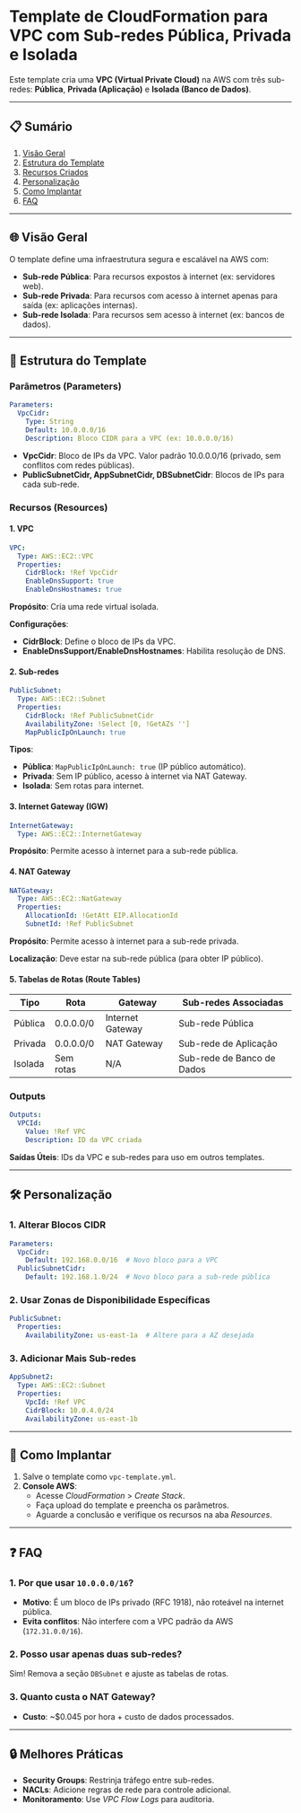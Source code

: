 # Template de CloudFormation para VPC com Sub-redes Pública, Privada e Isolada

Este template cria uma **VPC (Virtual Private Cloud)** na AWS com três sub-redes: **Pública**, **Privada (Aplicação)** e **Isolada (Banco de Dados)**.

---

## 📋 Sumário
1. [Visão Geral](#-visão-geral)
2. [Estrutura do Template](#-estrutura-do-template)
3. [Recursos Criados](#-recursos-criados)
4. [Personalização](#-personalização)
5. [Como Implantar](#-como-implantar)
6. [FAQ](#-faq)

---

## 🌐 Visão Geral
O template define uma infraestrutura segura e escalável na AWS com:
- **Sub-rede Pública**: Para recursos expostos à internet (ex: servidores web).
- **Sub-rede Privada**: Para recursos com acesso à internet apenas para saída (ex: aplicações internas).
- **Sub-rede Isolada**: Para recursos sem acesso à internet (ex: bancos de dados).

---

## 🏧 Estrutura do Template

### Parâmetros (Parameters)
```yaml
Parameters:
  VpcCidr:
    Type: String
    Default: 10.0.0.0/16
    Description: Bloco CIDR para a VPC (ex: 10.0.0.0/16)
```

- **VpcCidr**: Bloco de IPs da VPC. Valor padrão 10.0.0.0/16 (privado, sem conflitos com redes públicas).
- **PublicSubnetCidr, AppSubnetCidr, DBSubnetCidr**: Blocos de IPs para cada sub-rede.

### Recursos (Resources)

#### 1. VPC
```yaml
VPC:
  Type: AWS::EC2::VPC
  Properties:
    CidrBlock: !Ref VpcCidr
    EnableDnsSupport: true
    EnableDnsHostnames: true
```
**Propósito**: Cria uma rede virtual isolada.

**Configurações**:
- **CidrBlock**: Define o bloco de IPs da VPC.
- **EnableDnsSupport/EnableDnsHostnames**: Habilita resolução de DNS.

#### 2. Sub-redes
```yaml
PublicSubnet:
  Type: AWS::EC2::Subnet
  Properties:
    CidrBlock: !Ref PublicSubnetCidr
    AvailabilityZone: !Select [0, !GetAZs '']
    MapPublicIpOnLaunch: true
```
**Tipos**:
- **Pública**: `MapPublicIpOnLaunch: true` (IP público automático).
- **Privada**: Sem IP público, acesso à internet via NAT Gateway.
- **Isolada**: Sem rotas para internet.

#### 3. Internet Gateway (IGW)
```yaml
InternetGateway:
  Type: AWS::EC2::InternetGateway
```
**Propósito**: Permite acesso à internet para a sub-rede pública.

#### 4. NAT Gateway
```yaml
NATGateway:
  Type: AWS::EC2::NatGateway
  Properties:
    AllocationId: !GetAtt EIP.AllocationId
    SubnetId: !Ref PublicSubnet
```
**Propósito**: Permite acesso à internet para a sub-rede privada.

**Localização**: Deve estar na sub-rede pública (para obter IP público).

#### 5. Tabelas de Rotas (Route Tables)
| Tipo    | Rota        | Gateway          | Sub-redes Associadas       |
|---------|------------|------------------|----------------------------|
| Pública | 0.0.0.0/0  | Internet Gateway | Sub-rede Pública          |
| Privada | 0.0.0.0/0  | NAT Gateway      | Sub-rede de Aplicação      |
| Isolada | Sem rotas  | N/A              | Sub-rede de Banco de Dados |

### Outputs
```yaml
Outputs:
  VPCId:
    Value: !Ref VPC
    Description: ID da VPC criada
```
**Saídas Úteis**: IDs da VPC e sub-redes para uso em outros templates.

---

## 🛠️ Personalização

### 1. Alterar Blocos CIDR
```yaml
Parameters:
  VpcCidr:
    Default: 192.168.0.0/16  # Novo bloco para a VPC
  PublicSubnetCidr:
    Default: 192.168.1.0/24  # Novo bloco para a sub-rede pública
```

### 2. Usar Zonas de Disponibilidade Específicas
```yaml
PublicSubnet:
  Properties:
    AvailabilityZone: us-east-1a  # Altere para a AZ desejada
```

### 3. Adicionar Mais Sub-redes
```yaml
AppSubnet2:
  Type: AWS::EC2::Subnet
  Properties:
    VpcId: !Ref VPC
    CidrBlock: 10.0.4.0/24
    AvailabilityZone: us-east-1b
```

---

## 🚀 Como Implantar
1. Salve o template como `vpc-template.yml`.
2. **Console AWS**:
    - Acesse *CloudFormation* > *Create Stack*.
    - Faça upload do template e preencha os parâmetros.
    - Aguarde a conclusão e verifique os recursos na aba *Resources*.

---

## ❓ FAQ

### 1. Por que usar `10.0.0.0/16`?
- **Motivo**: É um bloco de IPs privado (RFC 1918), não roteável na internet pública.
- **Evita conflitos**: Não interfere com a VPC padrão da AWS (`172.31.0.0/16`).

### 2. Posso usar apenas duas sub-redes?
Sim! Remova a seção `DBSubnet` e ajuste as tabelas de rotas.

### 3. Quanto custa o NAT Gateway?
- **Custo**: ~$0.045 por hora + custo de dados processados.

---

## 🔒 Melhores Práticas
- **Security Groups**: Restrinja tráfego entre sub-redes.
- **NACLs**: Adicione regras de rede para controle adicional.
- **Monitoramento**: Use *VPC Flow Logs* para auditoria.